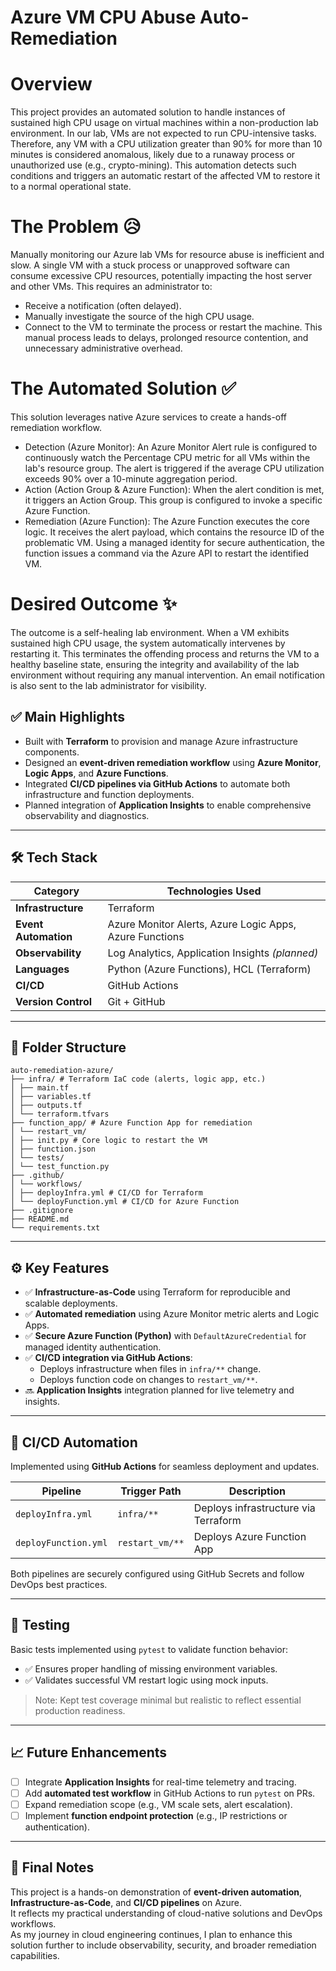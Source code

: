 # Azure VM CPU Abuse Auto-Remediation

# Overview
This project provides an automated solution to handle instances of sustained high CPU usage on virtual machines within a non-production lab environment. In our lab, VMs are not expected to run CPU-intensive tasks. Therefore, any VM with a CPU utilization greater than 90% for more than 10 minutes is considered anomalous, likely due to a runaway process or unauthorized use (e.g., crypto-mining). This automation detects such conditions and triggers an automatic restart of the affected VM to restore it to a normal operational state.

# The Problem 😥
Manually monitoring our Azure lab VMs for resource abuse is inefficient and slow. A single VM with a stuck process or unapproved software can consume excessive CPU resources, potentially impacting the host server and other VMs. This requires an administrator to:
 * Receive a notification (often delayed).
 * Manually investigate the source of the high CPU usage.
 * Connect to the VM to terminate the process or restart the machine.
This manual process leads to delays, prolonged resource contention, and unnecessary administrative overhead.

# The Automated Solution ✅
This solution leverages native Azure services to create a hands-off remediation workflow.
 * Detection (Azure Monitor): An Azure Monitor Alert rule is configured to continuously watch the Percentage CPU metric for all VMs within the lab's resource group. The alert is triggered if the average CPU utilization exceeds 90% over a 10-minute aggregation period.
 * Action (Action Group & Azure Function): When the alert condition is met, it triggers an Action Group. This group is configured to invoke a specific Azure Function.
 * Remediation (Azure Function): The Azure Function executes the core logic. It receives the alert payload, which contains the resource ID of the problematic VM. Using a managed identity for secure authentication, the function issues a command via the Azure API to restart the identified VM.

# Desired Outcome ✨
The outcome is a self-healing lab environment. When a VM exhibits sustained high CPU usage, the system automatically intervenes by restarting it. This terminates the offending process and returns the VM to a healthy baseline state, ensuring the integrity and availability of the lab environment without requiring any manual intervention. An email notification is also sent to the lab administrator for visibility.

## ✅ Main Highlights

- Built with **Terraform** to provision and manage Azure infrastructure components.
- Designed an **event-driven remediation workflow** using **Azure Monitor**, **Logic Apps**, and **Azure Functions**.
- Integrated **CI/CD pipelines via GitHub Actions** to automate both infrastructure and function deployments.
- Planned integration of **Application Insights** to enable comprehensive observability and diagnostics.

---

## 🛠️ Tech Stack

| Category             | Technologies Used                                      |
|----------------------|--------------------------------------------------------|
| **Infrastructure**   | Terraform                                               |
| **Event Automation** | Azure Monitor Alerts, Azure Logic Apps, Azure Functions|
| **Observability**    | Log Analytics, Application Insights *(planned)*        |
| **Languages**        | Python (Azure Functions), HCL (Terraform)              |
| **CI/CD**            | GitHub Actions                                         |
| **Version Control**  | Git + GitHub                                           |

---

## 📁 Folder Structure

```
auto-remediation-azure/
├── infra/ # Terraform IaC code (alerts, logic app, etc.)
│ ├── main.tf
│ ├── variables.tf
│ ├── outputs.tf
│ └── terraform.tfvars
├── function_app/ # Azure Function App for remediation
│ └── restart_vm/
│ ├── init.py # Core logic to restart the VM
│ ├── function.json
│ └── tests/
│ └── test_function.py
├── .github/
│ └── workflows/
│ ├── deployInfra.yml # CI/CD for Terraform
│ └── deployFunction.yml # CI/CD for Azure Function
├── .gitignore
├── README.md
└── requirements.txt
```

---

## ⚙️ Key Features

- ✅ **Infrastructure-as-Code** using Terraform for reproducible and scalable deployments.
- ✅ **Automated remediation** using Azure Monitor metric alerts and Logic Apps.
- ✅ **Secure Azure Function (Python)** with `DefaultAzureCredential` for managed identity authentication.
- ✅ **CI/CD integration via GitHub Actions**:
  - Deploys infrastructure when files in `infra/**` change.
  - Deploys function code on changes to `restart_vm/**`.
- 🔜 **Application Insights** integration planned for live telemetry and insights.

---

## 🔄 CI/CD Automation

Implemented using **GitHub Actions** for seamless deployment and updates.

| Pipeline               | Trigger Path     | Description                          |
|------------------------|------------------|--------------------------------------|
| `deployInfra.yml`      | `infra/**`       | Deploys infrastructure via Terraform |
| `deployFunction.yml`   | `restart_vm/**`  | Deploys Azure Function App           |

Both pipelines are securely configured using GitHub Secrets and follow DevOps best practices.

---

## 🧪 Testing

Basic tests implemented using `pytest` to validate function behavior:

- ✅ Ensures proper handling of missing environment variables.
- ✅ Validates successful VM restart logic using mock inputs.

> Note: Kept test coverage minimal but realistic to reflect essential production readiness.

---

## 📈 Future Enhancements

- [ ] Integrate **Application Insights** for real-time telemetry and tracing.
- [ ] Add **automated test workflow** in GitHub Actions to run `pytest` on PRs.
- [ ] Expand remediation scope (e.g., VM scale sets, alert escalation).
- [ ] Implement **function endpoint protection** (e.g., IP restrictions or authentication).

---

## 🙌 Final Notes

This project is a hands-on demonstration of **event-driven automation**, **Infrastructure-as-Code**, and **CI/CD pipelines** on Azure.  
It reflects my practical understanding of cloud-native solutions and DevOps workflows.  
As my journey in cloud engineering continues, I plan to enhance this solution further to include observability, security, and broader remediation capabilities.
